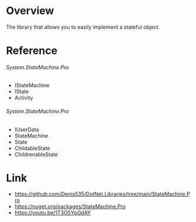 # Overview
The library that allows you to easily implement a stateful object.

# Reference

###### System.StateMachine.Pro

- IStateMachine
- IState
- Activity

###### System.StateMachine.Pro

- IUserData
- StateMachine
- State
- ChildableState
- ChildrenableState

# Link

- https://github.com/Denis535/DotNet.Libraries/tree/main/StateMachine.Pro
- https://nuget.org/packages/StateMachine.Pro
- https://youtu.be/1T3O5YpGdAY